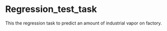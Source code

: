 # Regression_test_task
This the regression task to predict an amount of industrial vapor on factory.
